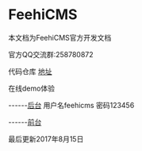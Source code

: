 # FeehiCMS


本文档为FeehiCMS官方开发文档


官方QQ交流群:258780872


代码仓库 [地址](https://github.com/liufee/cms/ "FeehiCMS") 


在线demo体验 

   ------[后台](http://demo.cms.feehi.com/admin "FeehiCMS") 用户名feehicms 密码123456

   ------[前台](http://demo.cms.feehi.com "FeehiCMS") 
   
   
最后更新2017年8月15日